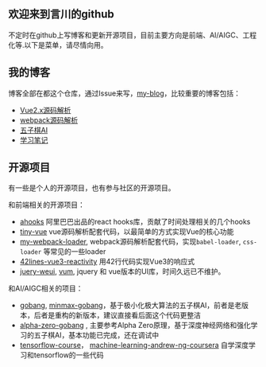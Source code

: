 ## 欢迎来到言川的github
不定时在github上写博客和更新开源项目，目前主要方向是前端、AI/AIGC、工程化等.以下是菜单，请尽情向用。

## 我的博客
博客全部在都这个仓库，通过Issue来写，[my-blog](https://github.com/lihongxun945/myblog)，比较重要的博客包括：
- [Vue2.x源码解析](https://github.com/lihongxun945/myblog/labels/Vue2.x%E6%BA%90%E7%A0%81%E8%A7%A3%E6%9E%90%E7%B3%BB%E5%88%97)
- [webpack源码解析](https://github.com/lihongxun945/diving-into-webpack/blob/master/1-introduction.md)
- [五子棋AI](https://github.com/lihongxun945/myblog/labels/%E4%BA%94%E5%AD%90%E6%A3%8BAI%E6%95%99%E7%A8%8B%E7%AC%AC%E4%BA%8C%E7%89%88)
- [学习笔记](https://github.com/lihongxun945/myblog/labels/%E6%AF%8F%E5%91%A8%E5%AD%A6%E4%B9%A0%E7%AC%94%E8%AE%B0)

## 开源项目
有一些是个人的开源项目，也有参与社区的开源项目。

和前端相关的开源项目：
- [ahooks](https://github.com/alibaba/hooks) 阿里巴巴出品的react hooks库，贡献了时间处理相关的几个hooks
- [tiny-vue](https://github.com/lihongxun945/tiny-vue) vue源码解析配套代码，以最简单的方式实现Vue的核心功能
- [my-webpack-loader](https://github.com/lihongxun945/my-webpack-loader), webpack源码解析配套代码，实现`babel-loader`, `css-loader` 等常见的一些loader
- [42lines-vue3-reactivity](https://github.com/lihongxun945/42lines-vue3-reactivity) 用42行代码实现Vue3的响应式
- [juery-weui](https://github.com/lihongxun945/jquery-weui), [vum](https://github.com/vum-team/vum), jquery 和 vue版本的UI库，时间久远已不维护。

和AI/AIGC相关的项目：
- [gobang](https://github.com/lihongxun945/gobang), [minmax-gobang](https://github.com/lihongxun945/minmax-gobang)，基于极小化极大算法的五子棋AI，前者是老版本，后者是重构的新版本，建议直接看后面这个代码更整洁
- [alpha-zero-gobang](https://github.com/lihongxun945/alpha-zero-gobang) , 主要参考Alpha Zero原理，基于深度神经网络和强化学习的五子棋AI，基本功能已完成，还在调试中
- [tensorflow-course](https://github.com/lihongxun945/tensorflow2-course)， [machine-learning-andrew-ng-coursera](https://github.com/lihongxun945/machine-learning-andrew-ng-coursera) 自学深度学习和tensorflow的一些代码
